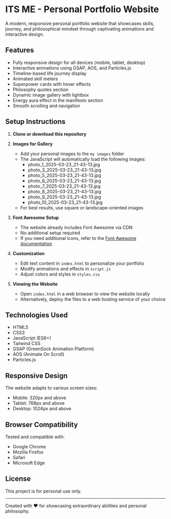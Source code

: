 # ITS ME - Personal Portfolio Website

A modern, responsive personal portfolio website that showcases skills, journey, and philosophical mindset through captivating animations and interactive design.

## Features

- Fully responsive design for all devices (mobile, tablet, desktop)
- Interactive animations using GSAP, AOS, and Particles.js
- Timeline-based life journey display
- Animated skill meters
- Superpower cards with hover effects
- Philosophy quotes section
- Dynamic image gallery with lightbox
- Energy aura effect in the manifesto section
- Smooth scrolling and navigation

## Setup Instructions

1. **Clone or download this repository**

2. **Images for Gallery**
   - Add your personal images to the `my images` folder
   - The JavaScript will automatically load the following images:
     - photo_1_2025-03-23_21-43-13.jpg
     - photo_3_2025-03-23_21-43-13.jpg
     - photo_5_2025-03-23_21-43-13.jpg
     - photo_6_2025-03-23_21-43-13.jpg
     - photo_7_2025-03-23_21-43-13.jpg
     - photo_8_2025-03-23_21-43-13.jpg
     - photo_9_2025-03-23_21-43-13.jpg
     - photo_10_2025-03-23_21-43-13.jpg
   - For best results, use square or landscape-oriented images

3. **Font Awesome Setup**
   - The website already includes Font Awesome via CDN
   - No additional setup required
   - If you need additional icons, refer to the [Font Awesome documentation](https://fontawesome.com/icons)

4. **Customization**
   - Edit text content in `index.html` to personalize your portfolio
   - Modify animations and effects in `script.js`
   - Adjust colors and styles in `styles.css`

5. **Viewing the Website**
   - Open `index.html` in a web browser to view the website locally
   - Alternatively, deploy the files to a web hosting service of your choice

## Technologies Used

- HTML5
- CSS3
- JavaScript (ES6+)
- Tailwind CSS
- GSAP (GreenSock Animation Platform)
- AOS (Animate On Scroll)
- Particles.js

## Responsive Design

The website adapts to various screen sizes:
- Mobile: 320px and above
- Tablet: 768px and above
- Desktop: 1024px and above

## Browser Compatibility

Tested and compatible with:
- Google Chrome
- Mozilla Firefox
- Safari
- Microsoft Edge

## License

This project is for personal use only.

---

Created with ❤️ for showcasing extraordinary abilities and personal philosophy. 